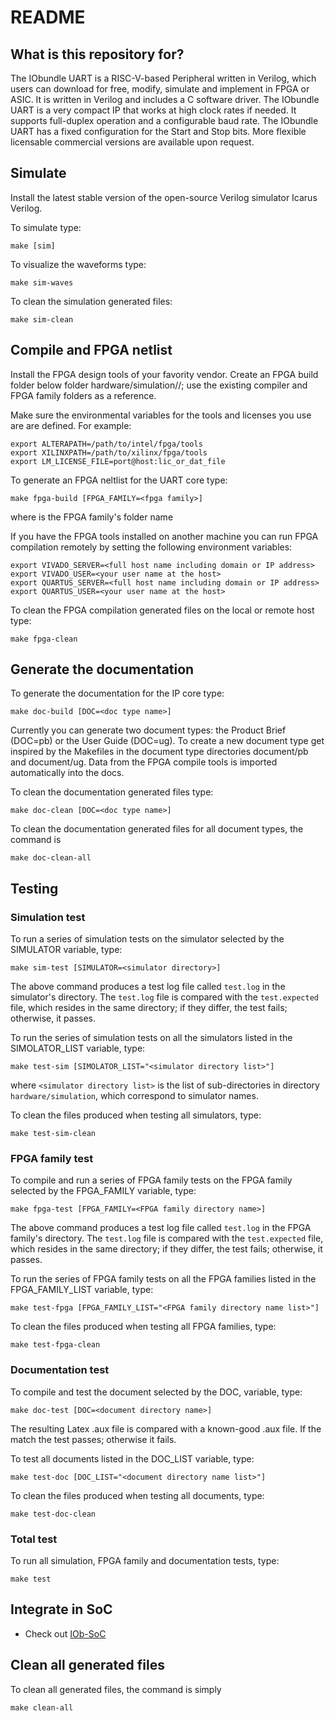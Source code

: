 # README #

## What is this repository for? ##

The IObundle UART is a RISC-V-based Peripheral written in Verilog, which users
can download for free, modify, simulate and implement in FPGA or ASIC. It is
written in Verilog and includes a C software driver.  The IObundle UART is a
very compact IP that works at high clock rates if needed. It supports
full-duplex operation and a configurable baud rate. The IObundle UART has a
fixed configuration for the Start and Stop bits. More flexible licensable
commercial versions are available upon request.

## Simulate

Install the latest stable version of the open-source Verilog simulator Icarus Verilog.

To simulate type:
```
make [sim]
```

To visualize the waveforms type:
```
make sim-waves
```

To clean the simulation generated files:
```
make sim-clean
```

## Compile and FPGA netlist

Install the FPGA design tools of your favority vendor. Create an FPGA build
folder below folder hardware/simulation/<compiler>/<fpga family>; use the
existing compiler and FPGA family folders as a reference.

Make sure the environmental variables for the tools and licenses you use are are defined. For example:
```
export ALTERAPATH=/path/to/intel/fpga/tools
export XILINXPATH=/path/to/xilinx/fpga/tools
export LM_LICENSE_FILE=port@host:lic_or_dat_file
```

To generate an FPGA neltlist for the UART core type:
```
make fpga-build [FPGA_FAMILY=<fpga family>]
```
where <fpga family> is the FPGA family's folder name

If you have the FPGA tools installed on another machine you can run FPGA compilation remotely by setting the following environment variables:

```
export VIVADO_SERVER=<full host name including domain or IP address>
export VIVADO_USER=<your user name at the host>
export QUARTUS_SERVER=<full host name including domain or IP address>
export QUARTUS_USER=<your user name at the host>
```

To clean the FPGA compilation generated files on the local or remote host type:
```
make fpga-clean
```



## Generate the documentation ##

To generate the documentation for the IP core type:
```
make doc-build [DOC=<doc type name>]
```

Currently you can generate two document types: the Product Brief (DOC=pb)
or the User Guide (DOC=ug). To create a new document type get inspired by
the Makefiles in the document type directories document/pb and document/ug. Data
from the FPGA compile tools is imported automatically into the docs.

To clean the documentation generated files type:
```
make doc-clean [DOC=<doc type name>]
```

To clean the documentation generated files for all document types, the command is
```
make doc-clean-all
```


## Testing

### Simulation test

To run a series of simulation tests on the simulator selected by the SIMULATOR
variable, type:

```
make sim-test [SIMULATOR=<simulator directory>]
```

The above command produces a test log file called `test.log` in the simulator's
directory. The `test.log` file is compared with the `test.expected` file, which
resides in the same directory; if they differ, the test fails; otherwise, it
passes.

To run the series of simulation tests on all the simulators listed in the
SIMOLATOR\_LIST variable, type:

```
make test-sim [SIMOLATOR_LIST="<simulator directory list>"]
```

where `<simulator directory list>` is the list of sub-directories in directory
`hardware/simulation`, which correspond to simulator names.

To clean the files produced when testing all simulators, type:

```
make test-sim-clean
```


### FPGA family test

To compile and run a series of FPGA family tests on the FPGA family selected by the FPGA\_FAMILY
variable, type:

```
make fpga-test [FPGA_FAMILY=<FPGA family directory name>]
```

The above command produces a test log file called `test.log` in the FPGA family's
directory. The `test.log` file is compared with the `test.expected` file, which
resides in the same directory; if they differ, the test fails; otherwise, it
passes.

To run the series of FPGA family tests on all the FPGA families listed in the FPGA\_FAMILY\_LIST
variable, type:

```
make test-fpga [FPGA_FAMILY_LIST="<FPGA family directory name list>"]
```

To clean the files produced when testing all FPGA families, type:
```
make test-fpga-clean
```


### Documentation test

To compile and test the document selected by the DOC, variable, type:

```
make doc-test [DOC=<document directory name>]
```

The resulting Latex .aux file is compared with a known-good .aux file. If the
match the test passes; otherwise it fails.

To test all documents listed in the DOC\_LIST variable, type:

```
make test-doc [DOC_LIST="<document directory name list>"]
```

To clean the files produced when testing all documents, type:
```
make test-doc-clean
```

### Total test

To run all simulation, FPGA family and documentation tests,
type:
```
make test
```


## Integrate in SoC ##

* Check out [IOb-SoC](https://github.com/IObundle/iob-soc)

## Clean all generated files ##
To clean all generated files, the command is simply
```
make clean-all
```

